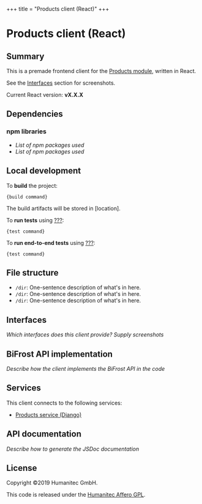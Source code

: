 +++
title = "Products client (React)"
+++

# Products client (React)

## Summary

This is a premade frontend client for the [Products module](https://docs.walhall.io/marketplace/products-module), written in React.

See the [Interfaces](#interfaces) section for screenshots.

Current React version: **vX.X.X**

## Dependencies

### npm libraries

-  _List of npm packages used_
-  _List of npm packages used_

## Local development

To **build** the project: 

`{build command}`  

The build artifacts will be stored in [location].

To **run tests** using [???](???): 

`{test command}`

To **run end-to-end tests** using [???](???): 

`{test command}`

## File structure

-  `/dir`: One-sentence description of what's in here.
-  `/dir`: One-sentence description of what's in here.
-  `/dir`: One-sentence description of what's in here.

## Interfaces

_Which interfaces does this client provide? Supply screenshots_

## BiFrost API implementation

_Describe how the client implements the BiFrost API in the code_

## Services

This client connects to the following services:

-  [Products service (Django)](https://docs.walhall.io/marketplace/products-module/products-service)

## API documentation

_Describe how to generate the JSDoc documentation_

## License

Copyright &#169;2019 Humanitec GmbH.

This code is released under the [Humanitec Affero GPL](LICENSE).
